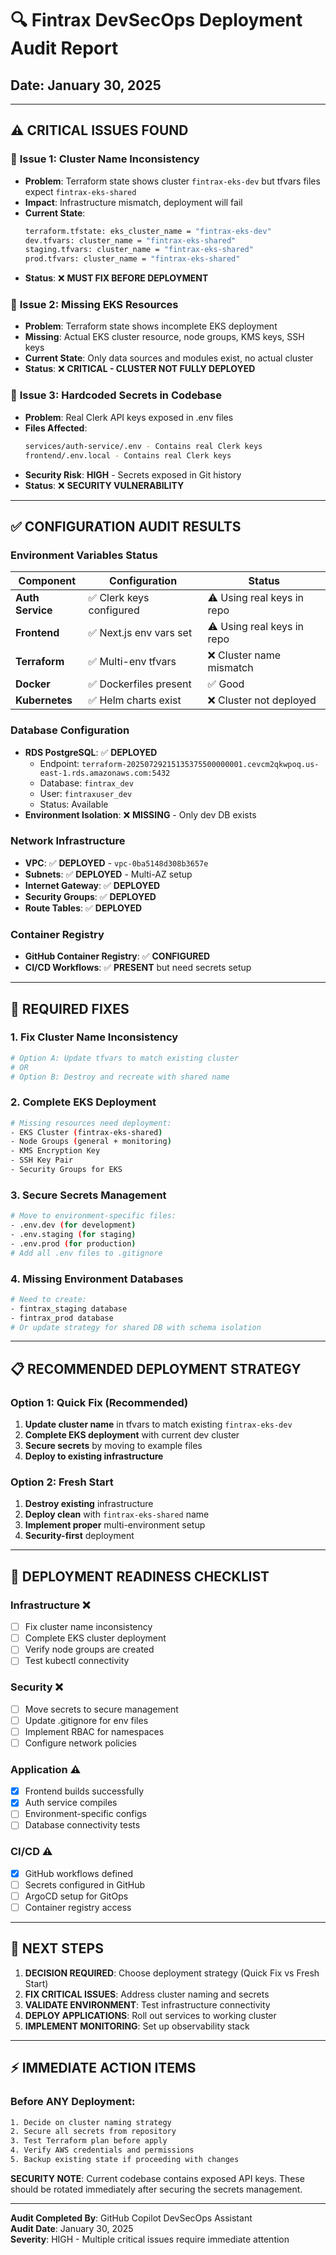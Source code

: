 # 🔍 **Fintrax DevSecOps Deployment Audit Report**
## Date: January 30, 2025

---

## ⚠️ **CRITICAL ISSUES FOUND**

### 🚨 **Issue 1: Cluster Name Inconsistency**
- **Problem**: Terraform state shows cluster `fintrax-eks-dev` but tfvars files expect `fintrax-eks-shared`
- **Impact**: Infrastructure mismatch, deployment will fail
- **Current State**: 
  ```bash
  terraform.tfstate: eks_cluster_name = "fintrax-eks-dev"
  dev.tfvars: cluster_name = "fintrax-eks-shared"
  staging.tfvars: cluster_name = "fintrax-eks-shared" 
  prod.tfvars: cluster_name = "fintrax-eks-shared"
  ```
- **Status**: ❌ **MUST FIX BEFORE DEPLOYMENT**

### 🚨 **Issue 2: Missing EKS Resources**
- **Problem**: Terraform state shows incomplete EKS deployment
- **Missing**: Actual EKS cluster resource, node groups, KMS keys, SSH keys
- **Current State**: Only data sources and modules exist, no actual cluster
- **Status**: ❌ **CRITICAL - CLUSTER NOT FULLY DEPLOYED**

### 🚨 **Issue 3: Hardcoded Secrets in Codebase**
- **Problem**: Real Clerk API keys exposed in .env files
- **Files Affected**:
  ```bash
  services/auth-service/.env - Contains real Clerk keys
  frontend/.env.local - Contains real Clerk keys
  ```
- **Security Risk**: **HIGH** - Secrets exposed in Git history
- **Status**: ❌ **SECURITY VULNERABILITY**

---

## ✅ **CONFIGURATION AUDIT RESULTS**

### **Environment Variables Status**
| Component | Configuration | Status |
|-----------|---------------|---------|
| **Auth Service** | ✅ Clerk keys configured | ⚠️ Using real keys in repo |
| **Frontend** | ✅ Next.js env vars set | ⚠️ Using real keys in repo |
| **Terraform** | ✅ Multi-env tfvars | ❌ Cluster name mismatch |
| **Docker** | ✅ Dockerfiles present | ✅ Good |
| **Kubernetes** | ✅ Helm charts exist | ❌ Cluster not deployed |

### **Database Configuration**
- **RDS PostgreSQL**: ✅ **DEPLOYED**
  - Endpoint: `terraform-20250729215135375500000001.cevcm2qkwpoq.us-east-1.rds.amazonaws.com:5432`
  - Database: `fintrax_dev`
  - User: `fintraxuser_dev` 
  - Status: Available
- **Environment Isolation**: ❌ **MISSING** - Only dev DB exists

### **Network Infrastructure**
- **VPC**: ✅ **DEPLOYED** - `vpc-0ba5148d308b3657e`
- **Subnets**: ✅ **DEPLOYED** - Multi-AZ setup
- **Internet Gateway**: ✅ **DEPLOYED** 
- **Security Groups**: ✅ **DEPLOYED**
- **Route Tables**: ✅ **DEPLOYED**

### **Container Registry**
- **GitHub Container Registry**: ✅ **CONFIGURED**
- **CI/CD Workflows**: ✅ **PRESENT** but need secrets setup

---

## 🔧 **REQUIRED FIXES**

### **1. Fix Cluster Name Inconsistency**
```bash
# Option A: Update tfvars to match existing cluster
# OR
# Option B: Destroy and recreate with shared name
```

### **2. Complete EKS Deployment**
```bash
# Missing resources need deployment:
- EKS Cluster (fintrax-eks-shared)
- Node Groups (general + monitoring)  
- KMS Encryption Key
- SSH Key Pair
- Security Groups for EKS
```

### **3. Secure Secrets Management**
```bash
# Move to environment-specific files:
- .env.dev (for development)
- .env.staging (for staging)
- .env.prod (for production)
# Add all .env files to .gitignore
```

### **4. Missing Environment Databases**
```bash
# Need to create:
- fintrax_staging database 
- fintrax_prod database
# Or update strategy for shared DB with schema isolation
```

---

## 📋 **RECOMMENDED DEPLOYMENT STRATEGY**

### **Option 1: Quick Fix (Recommended)**
1. **Update cluster name** in tfvars to match existing `fintrax-eks-dev`
2. **Complete EKS deployment** with current dev cluster
3. **Secure secrets** by moving to example files
4. **Deploy to existing infrastructure**

### **Option 2: Fresh Start**
1. **Destroy existing** infrastructure 
2. **Deploy clean** with `fintrax-eks-shared` name
3. **Implement proper** multi-environment setup
4. **Security-first** deployment

---

## 🎯 **DEPLOYMENT READINESS CHECKLIST**

### **Infrastructure** ❌
- [ ] Fix cluster name inconsistency  
- [ ] Complete EKS cluster deployment
- [ ] Verify node groups are created
- [ ] Test kubectl connectivity

### **Security** ❌  
- [ ] Move secrets to secure management
- [ ] Update .gitignore for env files
- [ ] Implement RBAC for namespaces
- [ ] Configure network policies

### **Application** ⚠️
- [x] Frontend builds successfully
- [x] Auth service compiles  
- [ ] Environment-specific configs
- [ ] Database connectivity tests

### **CI/CD** ⚠️
- [x] GitHub workflows defined
- [ ] Secrets configured in GitHub
- [ ] ArgoCD setup for GitOps
- [ ] Container registry access

---

## 🚀 **NEXT STEPS**

1. **DECISION REQUIRED**: Choose deployment strategy (Quick Fix vs Fresh Start)
2. **FIX CRITICAL ISSUES**: Address cluster naming and secrets
3. **VALIDATE ENVIRONMENT**: Test infrastructure connectivity  
4. **DEPLOY APPLICATIONS**: Roll out services to working cluster
5. **IMPLEMENT MONITORING**: Set up observability stack

---

## ⚡ **IMMEDIATE ACTION ITEMS**

### **Before ANY Deployment:**
```bash
1. Decide on cluster naming strategy
2. Secure all secrets from repository  
3. Test Terraform plan before apply
4. Verify AWS credentials and permissions
5. Backup existing state if proceeding with changes
```

**SECURITY NOTE**: Current codebase contains exposed API keys. These should be rotated immediately after securing the secrets management.

---

**Audit Completed By**: GitHub Copilot DevSecOps Assistant  
**Audit Date**: January 30, 2025  
**Severity**: HIGH - Multiple critical issues require immediate attention
